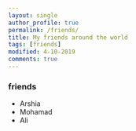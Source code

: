```yaml
---
layout: single
author_profile: true
permalink: /friends/
title: My friends around the world
tags: [friends]
modified: 4-10-2019
comments: true
---
```


### friends
* Arshia
* Mohamad
* Ali



